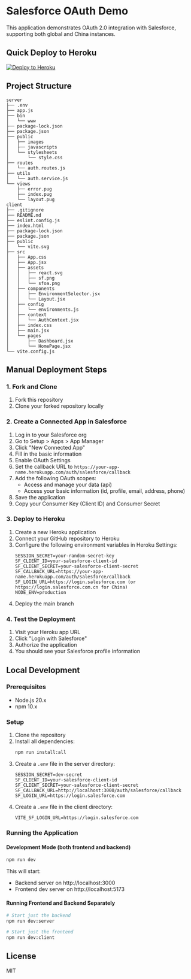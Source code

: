 # Salesforce OAuth Demo

This application demonstrates OAuth 2.0 integration with Salesforce, supporting both global and China instances.

## Quick Deploy to Heroku

[![Deploy to Heroku](https://www.herokucdn.com/deploy/button.svg)](https://heroku.com/deploy?template=https://github.com/adamSellers/china-auth-demo)

## Project Structure

```
server
├── .env
├── app.js
├── bin
│   └── www
├── package-lock.json
├── package.json
├── public
│   ├── images
│   ├── javascripts
│   └── stylesheets
│       └── style.css
├── routes
│   └── auth.routes.js
├── utils
│   └── auth.service.js
└── views
    ├── error.pug
    ├── index.pug
    └── layout.pug
client
├── .gitignore
├── README.md
├── eslint.config.js
├── index.html
├── package-lock.json
├── package.json
├── public
│   └── vite.svg
├── src
│   ├── App.css
│   ├── App.jsx
│   ├── assets
│   │   ├── react.svg
│   │   ├── sf.png
│   │   └── sfoa.png
│   ├── components
│   │   ├── EnvironmentSelector.jsx
│   │   └── Layout.jsx
│   ├── config
│   │   └── environments.js
│   ├── context
│   │   └── AuthContext.jsx
│   ├── index.css
│   ├── main.jsx
│   └── pages
│       ├── Dashboard.jsx
│       └── HomePage.jsx
└── vite.config.js

```

## Manual Deployment Steps

### 1. Fork and Clone

1. Fork this repository
2. Clone your forked repository locally

### 2. Create a Connected App in Salesforce

1. Log in to your Salesforce org
2. Go to Setup > Apps > App Manager
3. Click "New Connected App"
4. Fill in the basic information
5. Enable OAuth Settings
6. Set the callback URL to `https://your-app-name.herokuapp.com/auth/salesforce/callback`
7. Add the following OAuth scopes:
    - Access and manage your data (api)
    - Access your basic information (id, profile, email, address, phone)
8. Save the application
9. Copy your Consumer Key (Client ID) and Consumer Secret

### 3. Deploy to Heroku

1. Create a new Heroku application
2. Connect your GitHub repository to Heroku
3. Configure the following environment variables in Heroku Settings:
    ```
    SESSION_SECRET=your-random-secret-key
    SF_CLIENT_ID=your-salesforce-client-id
    SF_CLIENT_SECRET=your-salesforce-client-secret
    SF_CALLBACK_URL=https://your-app-name.herokuapp.com/auth/salesforce/callback
    SF_LOGIN_URL=https://login.salesforce.com (or https://login.salesforce.com.cn for China)
    NODE_ENV=production
    ```
4. Deploy the main branch

### 4. Test the Deployment

1. Visit your Heroku app URL
2. Click "Login with Salesforce"
3. Authorize the application
4. You should see your Salesforce profile information

## Local Development

### Prerequisites

-   Node.js 20.x
-   npm 10.x

### Setup

1. Clone the repository
2. Install all dependencies:
    ```bash
    npm run install:all
    ```
3. Create a `.env` file in the server directory:
    ```
    SESSION_SECRET=dev-secret
    SF_CLIENT_ID=your-salesforce-client-id
    SF_CLIENT_SECRET=your-salesforce-client-secret
    SF_CALLBACK_URL=http://localhost:3000/auth/salesforce/callback
    SF_LOGIN_URL=https://login.salesforce.com
    ```
4. Create a `.env` file in the client directory:
    ```
    VITE_SF_LOGIN_URL=https://login.salesforce.com
    ```

### Running the Application

#### Development Mode (both frontend and backend)

```bash
npm run dev
```

This will start:

-   Backend server on http://localhost:3000
-   Frontend dev server on http://localhost:5173

#### Running Frontend and Backend Separately

```bash
# Start just the backend
npm run dev:server

# Start just the frontend
npm run dev:client
```

## License

MIT
